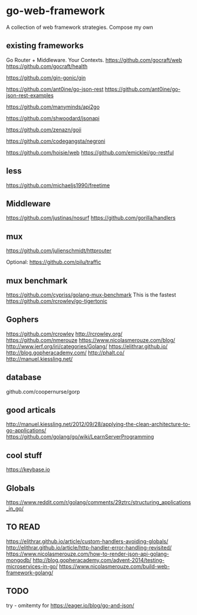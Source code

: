 # go-web-framework
A collection of web framework strategies. Compose my own

## existing frameworks
Go Router + Middleware. Your Contexts.
https://github.com/gocraft/web
https://github.com/gocraft/health

https://github.com/gin-gonic/gin

https://github.com/ant0ine/go-json-rest
https://github.com/ant0ine/go-json-rest-examples

https://github.com/manyminds/api2go

https://github.com/shwoodard/jsonapi

https://github.com/zenazn/goji

https://github.com/codegangsta/negroni

https://github.com/hoisie/web
https://github.com/emicklei/go-restful

## less
https://github.com/michaeljs1990/freetime


## Middleware
https://github.com/justinas/nosurf
https://github.com/gorilla/handlers


## mux
https://github.com/julienschmidt/httprouter


Optional:
https://github.com/pilu/traffic

## mux benchmark
https://github.com/cypriss/golang-mux-benchmark
This is the fastest
https://github.com/rcrowley/go-tigertonic

## Gophers
https://github.com/rcrowley
http://rcrowley.org/
https://github.com/nmerouze
https://www.nicolasmerouze.com/blog/
http://www.jerf.org/iri/categories/Golang/
https://elithrar.github.io/
http://blog.gopheracademy.com/
http://phalt.co/
http://manuel.kiessling.net/

## database

github.com/coopernurse/gorp

## good articals
http://manuel.kiessling.net/2012/09/28/applying-the-clean-architecture-to-go-applications/
https://github.com/golang/go/wiki/LearnServerProgramming


## cool stuff
https://keybase.io

## Globals
https://www.reddit.com/r/golang/comments/29ztrc/structuring_applications_in_go/

## TO READ

https://elithrar.github.io/article/custom-handlers-avoiding-globals/
http://elithrar.github.io/article/http-handler-error-handling-revisited/
https://www.nicolasmerouze.com/how-to-render-json-api-golang-mongodb/
http://blog.gopheracademy.com/advent-2014/testing-microservices-in-go/
https://www.nicolasmerouze.com/build-web-framework-golang/

## TODO

try - omitemty for https://eager.io/blog/go-and-json/
